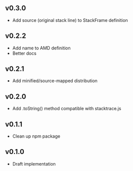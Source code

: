 ## v0.3.0
* Add source (original stack line) to StackFrame definition

## v0.2.2
* Add name to AMD definition
* Better docs

## v0.2.1
* Add minified/source-mapped distribution

## v0.2.0
* Add .toString() method compatible with stacktrace.js

## v0.1.1
* Clean up npm package

## v0.1.0
* Draft implementation
